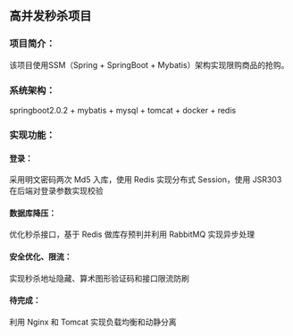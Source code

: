 ## 高并发秒杀项目

### 项目简介：
该项目使用SSM（Spring + SpringBoot + Mybatis）架构实现限购商品的抢购。
### 系统架构：
springboot2.0.2  +  mybatis + mysql + tomcat + docker + redis
### 实现功能：
#### 登录：
采用明文密码两次 Md5 入库，使用 Redis 实现分布式 Session，使用 JSR303 在后端对登录参数实现校验 
#### 数据库降压：
优化秒杀接口，基于 Redis 做库存预判并利用 RabbitMQ 实现异步处理 
#### 安全优化、限流：
实现秒杀地址隐藏、算术图形验证码和接口限流防刷
#### 待完成：
利用 Nginx 和 Tomcat 实现负载均衡和动静分离